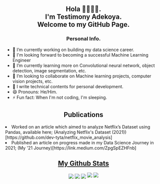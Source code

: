 <h2 align="center">
    Hola 👋🏿👋🏿. 
    <br>
    I'm Testimony Adekoya. 
    <br>
    Welcome to my GitHub Page.
</h2>

<h3 align="center">Personal Info.</h3>

<p>
    <ul>
        <li>🔭 I’m currently working on building my data science career. </li>
        <li>🔖 I'm looking forward to becoming a successful Machine Learning Engineer</li>
        <li>🌱 I’m currently learning more on Convolutional neural network, object detection, image segmentation, etc.</li>
        <li>👯 I’m looking to collaborate on Machine learning projects, computer vision projects, etc.</li>
        <li>📝 I write technical contents for personal development.</li>
        <li>😄 Pronouns: He/Him.</li>
        <li>⚡ Fun fact: When I'm not coding, I'm sleeping.</li> 
    </ul>

<h2 align= "center">Publications</h2>
<p>
   <li> Worked on an article which aimed to analyze Netflix’s Dataset using Pandas, available here; (Analyzing Netflix's Dataset (2021))[https://github.com/dev-tyta/netflix_movie_analysis]</li>
    <li>Published an article on progress made in my Data Science Journey in 2021; (My '21 Journey)[https://link.medium.com/ZpgSpEZHFnb]
   </li> 


<h2 align="center"><u>My Github Stats</u></h2>
<p align="center">
    <img align="center" src="https://github-readme-stats.vercel.app/api/top-langs/?username=dev-tyta&layout=compact&bg_color=0,73FA79,73FDFF,7A81FF&theme=graywhite&langs_count=10">
    <img align="center" src="https://github-readme-stats.vercel.app/api?username=dev-tyta&count_private=true&show_icons=trueline_height=21&bg_color=0,EC6C6C,FFD479,FFFC79,73FA79&theme=graywhite">	
    <img align="center" src="https://github-readme-streak-stats.herokuapp.com/?user=dev-tyta&theme=dracula">
    <img src="https://metrics.lecoq.io/dev-tyta?template=classic&achievements=1&achievements.threshold=C&achievements.secrets=true&achievements.display=compact&achievements.limit=0&config.timezone=Asia%2FDhaka">	
    <img src="https://github-profile-trophy.vercel.app/?username=dev-tyta&theme=onedark&title=MultiLanguage,Stars,Commit,Followers,Repo,PR">
</p>
<!--
**dev-tyta/dev-tyta** is a ✨ _special_ ✨ repository because its `README.md` (this file) appears on your GitHub profile.

Here are some ideas to get you started:

- 🔭 I’m currently working on ...
- 🌱 I’m currently learning ...
- 👯 I’m looking to collaborate on ...
- 🤔 I’m looking for help with ...
- 💬 Ask me about ...
- 📫 How to reach me: ...
- 😄 Pronouns: ...
- ⚡ Fun fact: ...
-->
